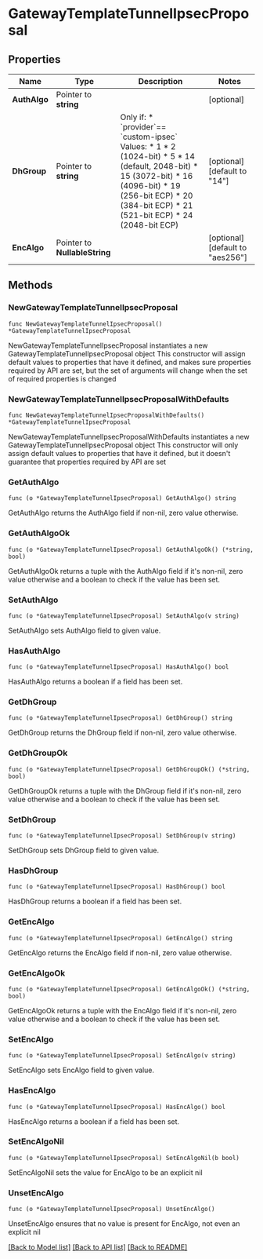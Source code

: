 # GatewayTemplateTunnelIpsecProposal

## Properties

Name | Type | Description | Notes
------------ | ------------- | ------------- | -------------
**AuthAlgo** | Pointer to **string** |  | [optional] 
**DhGroup** | Pointer to **string** | Only if: * &#x60;provider&#x60;&#x3D;&#x3D; &#x60;custom-ipsec&#x60; Values: * 1  * 2 (1024-bit)  * 5 * 14 (default, 2048-bit)  * 15 (3072-bit)  * 16 (4096-bit) * 19 (256-bit ECP) * 20 (384-bit ECP) * 21 (521-bit ECP)  * 24 (2048-bit ECP) | [optional] [default to "14"]
**EncAlgo** | Pointer to **NullableString** |  | [optional] [default to "aes256"]

## Methods

### NewGatewayTemplateTunnelIpsecProposal

`func NewGatewayTemplateTunnelIpsecProposal() *GatewayTemplateTunnelIpsecProposal`

NewGatewayTemplateTunnelIpsecProposal instantiates a new GatewayTemplateTunnelIpsecProposal object
This constructor will assign default values to properties that have it defined,
and makes sure properties required by API are set, but the set of arguments
will change when the set of required properties is changed

### NewGatewayTemplateTunnelIpsecProposalWithDefaults

`func NewGatewayTemplateTunnelIpsecProposalWithDefaults() *GatewayTemplateTunnelIpsecProposal`

NewGatewayTemplateTunnelIpsecProposalWithDefaults instantiates a new GatewayTemplateTunnelIpsecProposal object
This constructor will only assign default values to properties that have it defined,
but it doesn't guarantee that properties required by API are set

### GetAuthAlgo

`func (o *GatewayTemplateTunnelIpsecProposal) GetAuthAlgo() string`

GetAuthAlgo returns the AuthAlgo field if non-nil, zero value otherwise.

### GetAuthAlgoOk

`func (o *GatewayTemplateTunnelIpsecProposal) GetAuthAlgoOk() (*string, bool)`

GetAuthAlgoOk returns a tuple with the AuthAlgo field if it's non-nil, zero value otherwise
and a boolean to check if the value has been set.

### SetAuthAlgo

`func (o *GatewayTemplateTunnelIpsecProposal) SetAuthAlgo(v string)`

SetAuthAlgo sets AuthAlgo field to given value.

### HasAuthAlgo

`func (o *GatewayTemplateTunnelIpsecProposal) HasAuthAlgo() bool`

HasAuthAlgo returns a boolean if a field has been set.

### GetDhGroup

`func (o *GatewayTemplateTunnelIpsecProposal) GetDhGroup() string`

GetDhGroup returns the DhGroup field if non-nil, zero value otherwise.

### GetDhGroupOk

`func (o *GatewayTemplateTunnelIpsecProposal) GetDhGroupOk() (*string, bool)`

GetDhGroupOk returns a tuple with the DhGroup field if it's non-nil, zero value otherwise
and a boolean to check if the value has been set.

### SetDhGroup

`func (o *GatewayTemplateTunnelIpsecProposal) SetDhGroup(v string)`

SetDhGroup sets DhGroup field to given value.

### HasDhGroup

`func (o *GatewayTemplateTunnelIpsecProposal) HasDhGroup() bool`

HasDhGroup returns a boolean if a field has been set.

### GetEncAlgo

`func (o *GatewayTemplateTunnelIpsecProposal) GetEncAlgo() string`

GetEncAlgo returns the EncAlgo field if non-nil, zero value otherwise.

### GetEncAlgoOk

`func (o *GatewayTemplateTunnelIpsecProposal) GetEncAlgoOk() (*string, bool)`

GetEncAlgoOk returns a tuple with the EncAlgo field if it's non-nil, zero value otherwise
and a boolean to check if the value has been set.

### SetEncAlgo

`func (o *GatewayTemplateTunnelIpsecProposal) SetEncAlgo(v string)`

SetEncAlgo sets EncAlgo field to given value.

### HasEncAlgo

`func (o *GatewayTemplateTunnelIpsecProposal) HasEncAlgo() bool`

HasEncAlgo returns a boolean if a field has been set.

### SetEncAlgoNil

`func (o *GatewayTemplateTunnelIpsecProposal) SetEncAlgoNil(b bool)`

 SetEncAlgoNil sets the value for EncAlgo to be an explicit nil

### UnsetEncAlgo
`func (o *GatewayTemplateTunnelIpsecProposal) UnsetEncAlgo()`

UnsetEncAlgo ensures that no value is present for EncAlgo, not even an explicit nil

[[Back to Model list]](../README.md#documentation-for-models) [[Back to API list]](../README.md#documentation-for-api-endpoints) [[Back to README]](../README.md)


